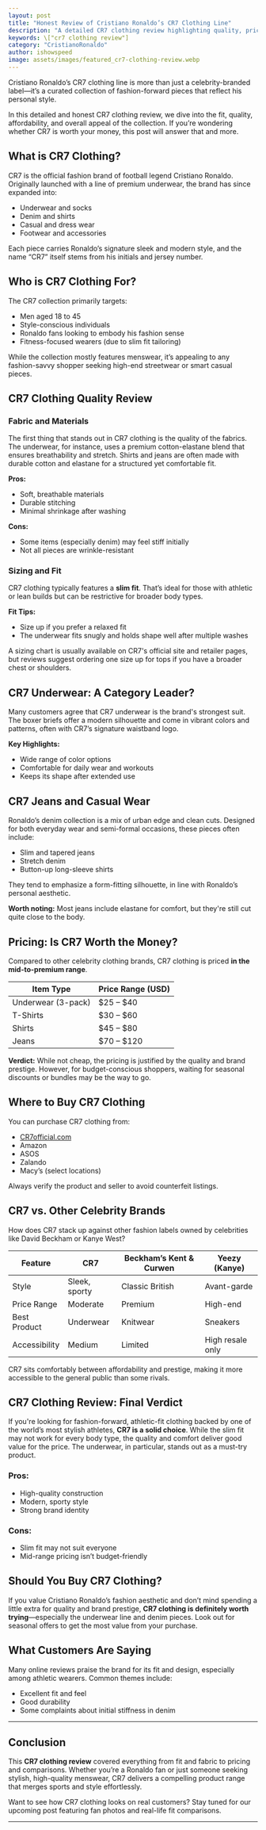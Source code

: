 ```yaml
---
layout: post
title: "Honest Review of Cristiano Ronaldo’s CR7 Clothing Line"
description: "A detailed CR7 clothing review highlighting quality, pricing, sizing, and style. Find out if Cristiano Ronaldo’s fashion brand is worth your money."
keywords: \["cr7 clothing review"]
category: "CristianoRonaldo"
author: ishowspeed
image: assets/images/featured_cr7-clothing-review.webp
---
```


Cristiano Ronaldo’s CR7 clothing line is more than just a celebrity-branded label—it’s a curated collection of fashion-forward pieces that reflect his personal style. 

In this detailed and honest CR7 clothing review, we dive into the fit, quality, affordability, and overall appeal of the collection. If you’re wondering whether CR7 is worth your money, this post will answer that and more.

## What is CR7 Clothing?

CR7 is the official fashion brand of football legend Cristiano Ronaldo. Originally launched with a line of premium underwear, the brand has since expanded into:

- Underwear and socks
- Denim and shirts
- Casual and dress wear
- Footwear and accessories

Each piece carries Ronaldo’s signature sleek and modern style, and the name “CR7” itself stems from his initials and jersey number.

<ins class="adsbygoogle"
     style="display:block"
     data-ad-client="ca-pub-2784742237479601"
     data-ad-slot="3760872290"
     data-ad-format="auto"
     data-full-width-responsive="true"></ins>
<script>
     (adsbygoogle = window.adsbygoogle || []).push({});
</script>


## Who is CR7 Clothing For?

The CR7 collection primarily targets:

- Men aged 18 to 45
- Style-conscious individuals
- Ronaldo fans looking to embody his fashion sense
- Fitness-focused wearers (due to slim fit tailoring)

While the collection mostly features menswear, it’s appealing to any fashion-savvy shopper seeking high-end streetwear or smart casual pieces.

## CR7 Clothing Quality Review

### Fabric and Materials

The first thing that stands out in CR7 clothing is the quality of the fabrics. The underwear, for instance, uses a premium cotton-elastane blend that ensures breathability and stretch. Shirts and jeans are often made with durable cotton and elastane for a structured yet comfortable fit.

**Pros:**

- Soft, breathable materials
- Durable stitching
- Minimal shrinkage after washing

**Cons:**

- Some items (especially denim) may feel stiff initially
- Not all pieces are wrinkle-resistant

### Sizing and Fit

CR7 clothing typically features a **slim fit**. That’s ideal for those with athletic or lean builds but can be restrictive for broader body types.

**Fit Tips:**

<ins class="adsbygoogle"
     style="display:block"
     data-ad-client="ca-pub-2784742237479601"
     data-ad-slot="3760872290"
     data-ad-format="auto"
     data-full-width-responsive="true"></ins>
<script>
     (adsbygoogle = window.adsbygoogle || []).push({});
</script>


- Size up if you prefer a relaxed fit
- The underwear fits snugly and holds shape well after multiple washes

A sizing chart is usually available on CR7's official site and retailer pages, but reviews suggest ordering one size up for tops if you have a broader chest or shoulders.

## CR7 Underwear: A Category Leader?

Many customers agree that CR7 underwear is the brand's strongest suit. The boxer briefs offer a modern silhouette and come in vibrant colors and patterns, often with CR7’s signature waistband logo.

**Key Highlights:**

- Wide range of color options
- Comfortable for daily wear and workouts
- Keeps its shape after extended use

## CR7 Jeans and Casual Wear

Ronaldo’s denim collection is a mix of urban edge and clean cuts. Designed for both everyday wear and semi-formal occasions, these pieces often include:

- Slim and tapered jeans
- Stretch denim
- Button-up long-sleeve shirts

They tend to emphasize a form-fitting silhouette, in line with Ronaldo’s personal aesthetic.

**Worth noting:** Most jeans include elastane for comfort, but they're still cut quite close to the body.

## Pricing: Is CR7 Worth the Money?

Compared to other celebrity clothing brands, CR7 clothing is priced **in the mid-to-premium range**.

| Item Type       | Price Range (USD) |
|------------------|------------------|
| Underwear (3-pack) | $25 – $40        |
| T-Shirts          | $30 – $60        |
| Shirts            | $45 – $80        |
| Jeans             | $70 – $120       |

**Verdict:** While not cheap, the pricing is justified by the quality and brand prestige. However, for budget-conscious shoppers, waiting for seasonal discounts or bundles may be the way to go.

## Where to Buy CR7 Clothing

<ins class="adsbygoogle"
     style="display:block"
     data-ad-client="ca-pub-2784742237479601"
     data-ad-slot="3760872290"
     data-ad-format="auto"
     data-full-width-responsive="true"></ins>
<script>
     (adsbygoogle = window.adsbygoogle || []).push({});
</script>


You can purchase CR7 clothing from:

- [CR7official.com](https://www.cr7underwear.com/)
- Amazon
- ASOS
- Zalando
- Macy’s (select locations)

Always verify the product and seller to avoid counterfeit listings.

## CR7 vs. Other Celebrity Brands

How does CR7 stack up against other fashion labels owned by celebrities like David Beckham or Kanye West?

| Feature        | CR7             | Beckham’s Kent & Curwen | Yeezy (Kanye)     |
|----------------|------------------|---------------------------|-------------------|
| Style          | Sleek, sporty    | Classic British           | Avant-garde       |
| Price Range    | Moderate         | Premium                   | High-end          |
| Best Product   | Underwear        | Knitwear                  | Sneakers          |
| Accessibility  | Medium           | Limited                   | High resale only  |

CR7 sits comfortably between affordability and prestige, making it more accessible to the general public than some rivals.

## CR7 Clothing Review: Final Verdict

If you're looking for fashion-forward, athletic-fit clothing backed by one of the world’s most stylish athletes, **CR7 is a solid choice**. While the slim fit may not work for every body type, the quality and comfort deliver good value for the price. The underwear, in particular, stands out as a must-try product.

### Pros:
- High-quality construction
- Modern, sporty style
- Strong brand identity

### Cons:
- Slim fit may not suit everyone
- Mid-range pricing isn’t budget-friendly

## Should You Buy CR7 Clothing?

If you value Cristiano Ronaldo’s fashion aesthetic and don’t mind spending a little extra for quality and brand prestige, **CR7 clothing is definitely worth trying**—especially the underwear line and denim pieces. Look out for seasonal offers to get the most value from your purchase.

## What Customers Are Saying

<ins class="adsbygoogle"
     style="display:block"
     data-ad-client="ca-pub-2784742237479601"
     data-ad-slot="3760872290"
     data-ad-format="auto"
     data-full-width-responsive="true"></ins>
<script>
     (adsbygoogle = window.adsbygoogle || []).push({});
</script>


Many online reviews praise the brand for its fit and design, especially among athletic wearers. Common themes include:

- Excellent fit and feel
- Good durability
- Some complaints about initial stiffness in denim

---

## Conclusion

This **CR7 clothing review** covered everything from fit and fabric to pricing and comparisons. Whether you’re a Ronaldo fan or just someone seeking stylish, high-quality menswear, CR7 delivers a compelling product range that merges sports and style effortlessly.

Want to see how CR7 clothing looks on real customers? Stay tuned for our upcoming post featuring fan photos and real-life fit comparisons.

---
